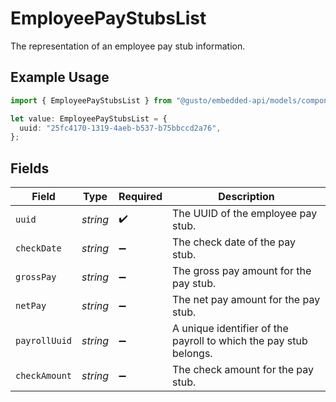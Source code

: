 # EmployeePayStubsList

The representation of an employee pay stub information.

## Example Usage

```typescript
import { EmployeePayStubsList } from "@gusto/embedded-api/models/components/employeepaystubslist.js";

let value: EmployeePayStubsList = {
  uuid: "25fc4170-1319-4aeb-b537-b75bbccd2a76",
};
```

## Fields

| Field                                                             | Type                                                              | Required                                                          | Description                                                       |
| ----------------------------------------------------------------- | ----------------------------------------------------------------- | ----------------------------------------------------------------- | ----------------------------------------------------------------- |
| `uuid`                                                            | *string*                                                          | :heavy_check_mark:                                                | The UUID of the employee pay stub.                                |
| `checkDate`                                                       | *string*                                                          | :heavy_minus_sign:                                                | The check date of the pay stub.                                   |
| `grossPay`                                                        | *string*                                                          | :heavy_minus_sign:                                                | The gross pay amount for the pay stub.                            |
| `netPay`                                                          | *string*                                                          | :heavy_minus_sign:                                                | The net pay amount for the pay stub.                              |
| `payrollUuid`                                                     | *string*                                                          | :heavy_minus_sign:                                                | A unique identifier of the payroll to which the pay stub belongs. |
| `checkAmount`                                                     | *string*                                                          | :heavy_minus_sign:                                                | The check amount for the pay stub.                                |